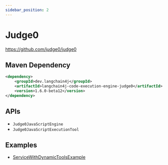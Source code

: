```yaml
---
sidebar_position: 2
---
```


# Judge0

https://github.com/judge0/judge0

## Maven Dependency

```xml
<dependency>
    <groupId>dev.langchain4j</groupId>
    <artifactId>langchain4j-code-execution-engine-judge0</artifactId>
    <version>1.6.0-beta12</version>
</dependency>
```

## APIs

- `Judge0JavaScriptEngine`
- `Judge0JavaScriptExecutionTool`


## Examples

- [ServiceWithDynamicToolsExample](https://github.com/langchain4j/langchain4j-examples/blob/main/other-examples/src/main/java/ServiceWithDynamicToolsExample.java)

